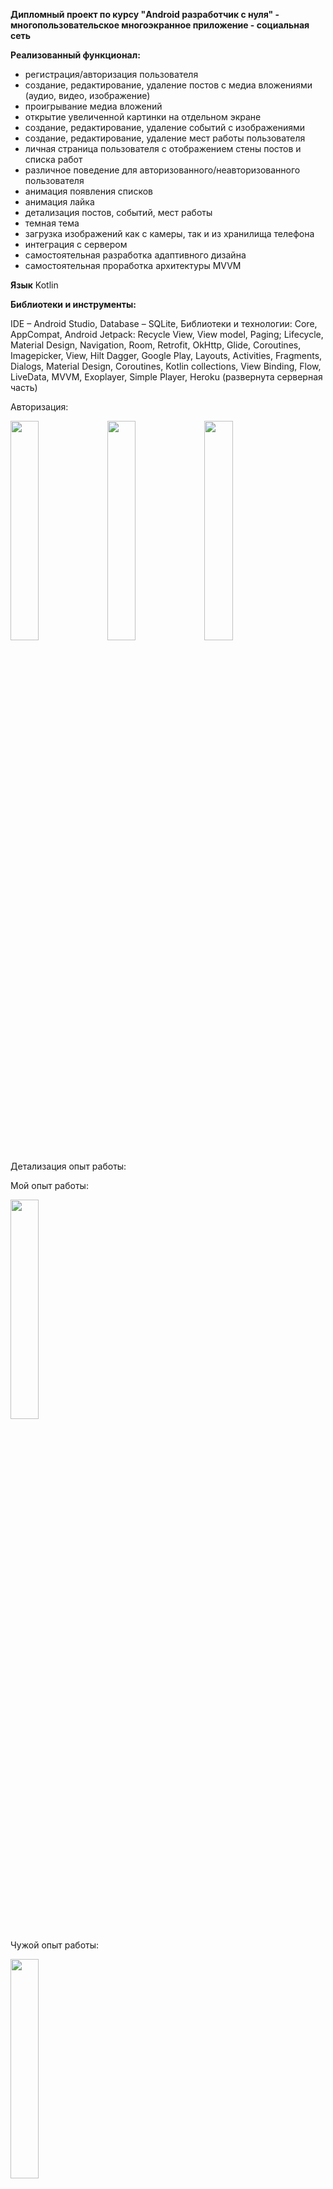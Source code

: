 **Дипломный проект по курсу "Android разработчик с нуля" - многопользовательское многоэкранное приложение - социальная сеть**  

**Реализованный функционал:**  

- регистрация/авторизация пользователя
- создание, редактирование, удаление постов с медиа вложениями (аудио, видео, изображение)
- проигрывание медиа вложений
- открытие увеличенной картинки на отдельном экране
- создание, редактирование, удаление событий с изображениями
- создание, редактирование, удаление мест работы пользователя
- личная страница пользователя с отображением стены постов и списка работ
- различное поведение для авторизованного/неавторизованного пользователя
- анимация появления списков
- анимация лайка
- детализация постов, событий, мест работы
- темная тема
- загрузка изображений как с камеры, так и из хранилища телефона 
- интеграция с сервером
- самостоятельная разработка адаптивного дизайна 
- самостоятельная проработка архитектуры MVVM 

**Язык** Kotlin 

**Библиотеки и инструменты:**  

IDE – Android Studio, Database – SQLite, Библиотеки и технологии: Core, AppCompat, Android Jetpack: Recycle View, View model, Paging; 
Lifecycle, Material Design, Navigation, Room, Retrofit, OkHttp, Glide, Coroutines, Imagepicker, View, Hilt Dagger, Google Play, Layouts, 
Activities, Fragments, Dialogs, Material Design, Coroutines, Kotlin collections, View Binding, Flow, LiveData, MVVM, Exoplayer, Simple Player, Heroku (развернута серверная часть)

Авторизация:  

<img src="https://user-images.githubusercontent.com/88279403/177933642-cbd6aeab-dc8c-4f5c-9294-69265e579658.png" width="30%" height="30%">
<img src="https://user-images.githubusercontent.com/88279403/177933645-6183eb10-fa9c-45d2-b0dc-90b14d4674e1.png" width="30%" height="30%">
<img src="https://user-images.githubusercontent.com/88279403/177933648-d65e2564-0f43-453a-bf48-738bdd7965ee.png" width="30%" height="30%">

Детализация опыт работы:

Мой опыт работы: 

<img src="https://user-images.githubusercontent.com/88279403/177933650-9aade167-19e9-40e5-b4f8-23f59d6abc63.png" width="30%" height="30%">

Чужой опыт работы: 

<img src="https://user-images.githubusercontent.com/88279403/177933653-79382bde-dfa6-4099-a333-019a69b3692f.png" width="30%" height="30%">

Список мой опыт работы: 

<img src="https://user-images.githubusercontent.com/88279403/177933663-d8a2764e-3485-4d50-9682-02a2a1cb6f5f.png" width="30%" height="30%">

Добавление места работы:

<img src="https://user-images.githubusercontent.com/88279403/177933655-71d5c8d5-f255-4b80-a680-017b7c32a447.png" width="30%" height="30%">

Детализация поста: 

<img src="https://user-images.githubusercontent.com/88279403/177933658-3c8ae1ea-8a05-4a31-8b2c-1c18d58ce725.png" width="30%" height="30%">

Детализация события: 

<img src="https://user-images.githubusercontent.com/88279403/177933661-72e61de0-10fc-4005-8a63-803e260865ee.png" width="30%" height="30%">

Мой профиль: 

<img src="https://user-images.githubusercontent.com/88279403/177933667-95989bb7-8105-4322-93fb-cc280f26439e.png" width="30%" height="30%">

Чужой профиль: 

<img src="https://user-images.githubusercontent.com/88279403/177933683-963df4a8-fa7e-4158-9e9e-55c4dd4e52ae.png" width="30%" height="30%">

Чужой опыт работы: 

<img src="https://user-images.githubusercontent.com/88279403/177933670-13ff9461-89e8-4205-8dbc-21e151d13b06.png" width="30%" height="30%">

Пользователи (список): 

<img src="https://user-images.githubusercontent.com/88279403/177933671-3fb845f9-d852-4c0b-8a98-2a2208eb5bc4.png" width="30%" height="30%">

Список постов с разными авторами (авторизация - Anna):

<img src="https://user-images.githubusercontent.com/88279403/177933676-ceb6f52c-dadb-4955-b12d-113a460f30b8.png" width="30%" height="30%">

Список постов: 

<img src="https://user-images.githubusercontent.com/88279403/177933678-219994c9-3088-4130-963a-476ba33d94e7.png" width="30%" height="30%">

Список событий: 

<img src="https://user-images.githubusercontent.com/88279403/177933702-f453fdfc-fb21-4124-af07-c66c55aac2f4.png" width="30%" height="30%">

Регистрация: 

<img src="https://user-images.githubusercontent.com/88279403/177933689-5173640c-5147-4af9-8502-749337902ac0.png" width="30%" height="30%">

Редактирование места работы: 

<img src="https://user-images.githubusercontent.com/88279403/177933690-5cbf2095-8192-40b9-a753-caf2831fe578.png" width="30%" height="30%">

Редактирование поста: 

<img src="https://user-images.githubusercontent.com/88279403/177933694-20853b9b-5875-4bc3-a587-3b281a891182.png" width="30%" height="30%">

Редактирование события: 

<img src="https://user-images.githubusercontent.com/88279403/177933700-602e6ce1-dace-478a-9894-6bdc8ed9f2bd.png" width="30%" height="30%">

Создание нового поста: 

<img src="https://user-images.githubusercontent.com/88279403/177933704-9236d09c-3c2c-471f-91fa-689c516a290e.png" width="30%" height="30%">

Создание нового события: 

<img src="https://user-images.githubusercontent.com/88279403/177933708-4dd59bf5-02f6-4ebd-a2ac-079f0e8088c6.png" width="30%" height="30%">
